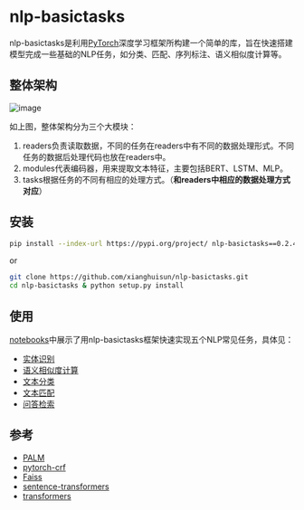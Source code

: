 # nlp-basictasks

nlp-basictasks是利用[PyTorch](https://pytorch.org/get-started/locally/)深度学习框架所构建一个简单的库，旨在快速搭建模型完成一些基础的NLP任务，如分类、匹配、序列标注、语义相似度计算等。



## 整体架构

![image](https://user-images.githubusercontent.com/89245998/130556405-b8cd394c-434a-415e-b048-3e352fa413a1.png)

如上图，整体架构分为三个大模块：

1. readers负责读取数据，不同的任务在readers中有不同的数据处理形式。不同任务的数据后处理代码也放在readers中。
2. modules代表编码器，用来提取文本特征，主要包括BERT、LSTM、MLP。
3. tasks根据任务的不同有相应的处理方式。（**和readers中相应的数据处理方式对应**）

## 安装

```bash
pip install --index-url https://pypi.org/project/ nlp-basictasks==0.2.4
```

or

```bash
git clone https://github.com/xianghuisun/nlp-basictasks.git
cd nlp-basictasks & python setup.py install
```



## 使用

[notebooks](https://github.com/xianghuisun/nlp-basictasks/tree/main/docs/notebooks)中展示了用nlp-basictasks框架快速实现五个NLP常见任务，具体见：

- [实体识别](https://github.com/xianghuisun/nlp-basictasks/blob/main/docs/notebooks/ner.ipynb)
- [语义相似度计算](https://github.com/xianghuisun/nlp-basictasks/blob/main/docs/notebooks/sts.ipynb)
- [文本分类](https://github.com/xianghuisun/nlp-basictasks/blob/main/docs/notebooks/text_classification.ipynb)
- [文本匹配](https://github.com/xianghuisun/nlp-basictasks/blob/main/docs/notebooks/text_match.ipynb)
- [问答检索](https://github.com/xianghuisun/nlp-basictasks/blob/main/docs/notebooks/qa_system.ipynb)


## 参考
- [PALM](https://github.com/PaddlePaddle/PALM)
- [pytorch-crf](https://github.com/kmkurn/pytorch-crf)
- [Faiss](https://github.com/facebookresearch/faiss)
- [sentence-transformers](https://github.com/UKPLab/sentence-transformers)
- [transformers](https://github.com/huggingface/transformers)




